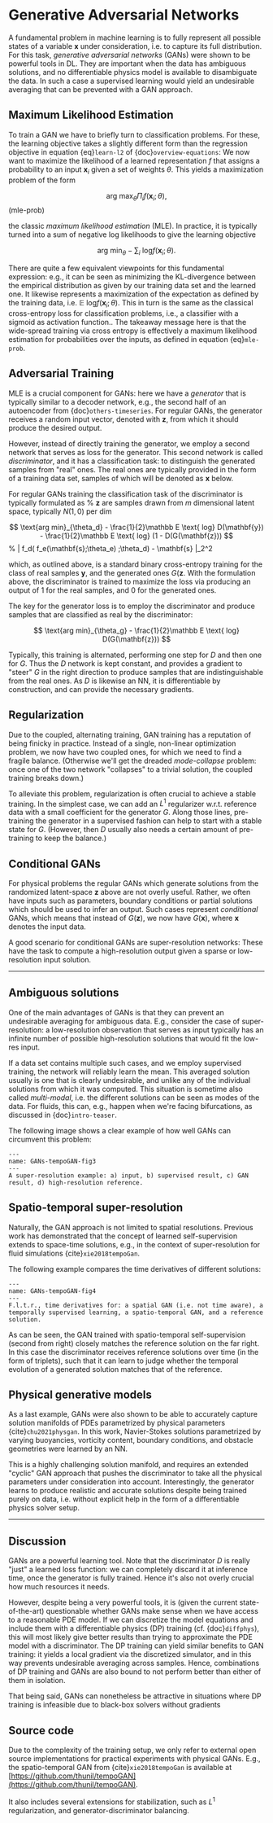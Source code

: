 Generative Adversarial Networks
=======================

A fundamental problem in machine learning is to fully represent
all possible states of a variable $\mathbf{x}$ under consideration,
i.e. to capture its full distribution.
For this task, _generative adversarial networks_ (GANs) were
shown to be powerful tools in DL. They are important when the data has ambiguous solutions,
and no differentiable physics model is available to disambiguate the data. In such a case
a supervised learning would yield an undesirable averaging that can be prevented with
a GAN approach.

## Maximum Likelihood Estimation

To train a GAN we have to briefly turn to classification problems.
For these, the learning objective takes a slightly different form than the
regression objective in equation {eq}`learn-l2` of {doc}`overview-equations`:
We now want to maximize the likelihood of a learned representation
$f$ that assigns a probability to an input $\mathbf{x}_i$ given a set of weights $\theta$. 
This yields a maximization problem of the form 

$$
\text{arg max}_{\theta} \Pi_i f(\mathbf{x}_i;\theta) ,
$$ (mle-prob)

the classic _maximum likelihood estimation_ (MLE). In practice, it is typically turned into
a sum of negative log likelihoods to give the learning objective

$$
\text{arg min}_{\theta} - \sum_i \text{ log} f(\mathbf{x}_i;\theta) .
$$

There are quite a few equivalent viewpoints for this fundamental expression:
e.g., it can be seen as minimizing the KL-divergence between the empirical distribution
as given by our training data set and the learned one. It likewise represents a maximization
of the expectation as defined by the training data, i.e. 
$\mathbb E \text{ log} f(\mathbf{x}_i;\theta)$.
This in turn is the same as the classical cross-entropy loss for classification problems, 
i.e., a classifier with a sigmoid as activation function..
The takeaway message here is that the wide-spread training via cross entropy 
is effectively a maximum likelihood estimation for probabilities over the inputs,
as defined in equation {eq}`mle-prob`.

## Adversarial Training

MLE is a crucial component for GANs: here we have a _generator_ that is typically
similar to a decoder network, e.g., the second half of an autoencoder from {doc}`others-timeseries`.
For regular GANs, the generator receives a random input vector, denoted with $\mathbf{z}$,
from which it should produce the desired output.

However, instead of directly training the generator, we employ a second network
that serves as loss for the generator. This second network is called _discriminator_,
and it has a classification task: to distinguish the generated samples from "real" ones. 
The real ones are typically provided in the form of a training data set, samples of 
which will be denoted as $\mathbf{x}$ below.

For regular GANs training the classification task of the discriminator is typically formulated as 
% $\mathbf{z}$ are samples drawn from $m$ dimensional latent space, typically $N(1,0)$ per dim

$$
\text{arg min}_{\theta_d} 
    - \frac{1}{2}\mathbb E \text{ log} D(\mathbf{y}) 
    - \frac{1}{2}\mathbb E \text{ log} (1 - D(G(\mathbf{z}))
$$
% | f_d( f_e(\mathbf{s};\theta_e) ;\theta_d) - \mathbf{s} |_2^2

which, as outlined above, is a standard binary cross-entropy training for the class of real samples
$\mathbf{y}$, and the generated ones $G(\mathbf{z}$. With the formulation above, the discriminator 
is trained to maximize the loss via producing an output of 1 for the real samples, and 0 for the generated ones.

The key for the generator loss is to employ the discriminator and produce samples that are classified as
real by the discriminator:

$$
\text{arg min}_{\theta_g} 
    - \frac{1}{2}\mathbb E \text{ log} D(G(\mathbf{z}))
$$

Typically, this training is alternated, performing one step for $D$ and then one for $G$.
Thus the $D$ network is kept constant, and provides a gradient to "steer" $G$ in the right direction
to produce samples that are indistinguishable from the real ones. As $D$ is likewise an NN, it is 
differentiable by construction, and can provide the necessary gradients.

## Regularization

Due to the coupled, alternating training, GAN training has a reputation of being finicky in practice. 
Instead of a single, non-linear optimization problem, we now have two coupled ones, for which we need
to find a fragile balance. (Otherwise we'll get the dreaded _mode-collapse_ problem: once one of the two network "collapses" to a trivial solution, the coupled training breaks down.)

To alleviate this problem, regularization is often crucial to achieve a stable training. In the simplest case,
we can add an $L^1$ regularizer w.r.t. reference data with a small coefficient for the generator $G$. Along those lines, pre-training the generator in a supervised fashion can help to start with a stable state for $G$. (However, then $D$ usually also needs a certain amount of pre-training to keep the balance.)

## Conditional GANs

For physical problems the regular GANs which generate solutions from the randomized latent-space 
$\mathbf{z}$ above are not overly useful. Rather, we often have inputs such as parameters, boundary conditions or partial solutions which should be used to infer an output. Such cases represent _conditional_ GANs,
which means that instead of $G(\mathbf{z})$, we now have $G(\mathbf{x})$, where $\mathbf{x}$ denotes the input data.

A good scenario for conditional GANs are super-resolution networks: These have the task to compute a high-resolution output given a sparse or low-resolution input solution.

---

## Ambiguous solutions 

One of the main advantages of GANs is that they can prevent an undesirable 
averaging for ambiguous data. E.g., consider the case of super-resolution: a
low-resolution observation that serves as input typically has an infinite number
of possible high-resolution solutions that would fit the low-res input.

If a data set contains multiple such cases, and we employ supervised training,
the network will reliably learn the mean. This averaged solution usually is one
that is clearly undesirable, and unlike any of the individual solutions from which it was 
computed. This situation is sometime also called _multi-modal_, i.e. the different solutions
can be seen as modes of the data. For fluids, this can, e.g., happen when 
we're facing bifurcations, as discussed in {doc}`intro-teaser`.

The following image shows a clear example of how well GANs can circumvent 
this problem:

```{figure} resources/others-GANs-tempoGAN-fig3.jpg
---
name: GANs-tempoGAN-fig3
---
A super-resolution example: a) input, b) supervised result, c) GAN result, d) high-resolution reference.
```


## Spatio-temporal super-resolution

Naturally, the GAN approach is not limited to spatial resolutions. Previous work
has demonstrated that the concept of learned self-supervision extends to space-time
solutions, e.g., in the context of super-resolution for fluid simulations {cite}`xie2018tempoGan`.

The following example compares the time derivatives of different solutions:

```{figure} resources/others-GANs-tempoGAN-fig4.jpg
---
name: GANs-tempoGAN-fig4
---
F.l.t.r., time derivatives for: a spatial GAN (i.e. not time aware), a temporally supervised learning, a spatio-temporal GAN, and a reference solution.
```

As can be seen, the GAN trained with spatio-temporal self-supervision (second from right) closely matches the reference solution on the far right. In this case the discriminator receives reference solutions over time (in the form of triplets), such that it can learn to judge whether the temporal evolution of a generated solution matches that of the reference.


## Physical generative models

As a last example, GANs were also shown to be able to
accurately capture solution manifolds of PDEs parametrized by physical parameters {cite}`chu2021physgan`.
In this work, Navier-Stokes solutions parametrized by varying buoyancies, vorticity content, boundary conditions,
and obstacle geometries were learned by an NN.

This is a highly challenging solution manifold, and requires an extended "cyclic" GAN approach
that pushes the discriminator to take all the physical parameters under consideration into account.
Interestingly, the generator learns to produce realistic and accurate solutions despite 
being trained purely on data, i.e. without explicit help in the form of a differentiable physics solver setup.

---

## Discussion

GANs are a powerful learning tool. Note that the discriminator $D$ is really "just" a learned
loss function: we can completely discard it at inference time, once the generator is fully trained.
Hence it's also not overly crucial how much resources it needs.

However, despite being a very powerful tools, it is (given the current state-of-the-art) questionable
whether GANs make sense when we have access to a reasonable PDE model. If we can discretize the model
equations and include them with a differentiable physics (DP) training (cf. {doc}`diffphys`), 
this will most likely give
better results than trying to approximate the PDE model with a discriminator.
The DP training can yield similar benefits to GAN training: it yields a local gradient via the
discretized simulator, and in this way prevents undesirable averaging across samples.
Hence, combinations of DP training and GANs are also bound to not perform better than either of
them in isolation.

That being said, GANs can nonetheless be attractive in situations where DP training is 
infeasible due to black-box solvers without gradients

## Source code

Due to the complexity of the training setup, we only refer to external open source
implementations for practical experiments with physical GANs. E.g., 
the spatio-temporal GAN from {cite}`xie2018tempoGan` is available at 
[https://github.com/thunil/tempoGAN](https://github.com/thunil/tempoGAN).

It also includes several extensions for stabilization, such as 
$L^1$ regularization, and generator-discriminator balancing.

